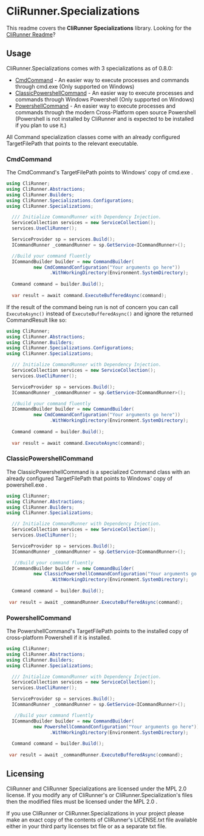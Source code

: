 # CliRunner.Specializations
This readme covers the **CliRunner Specializations** library. Looking for the [CliRunner Readme](https://github.com/alastairlundy/CliRunner/blob/main/README.md)?

## Usage
CliRunner.Specializations comes with 3 specializations as of 0.8.0: 
- [CmdCommand](#cmdcommand) - An easier way to execute processes and commands through cmd.exe (Only supported on Windows)
- [ClassicPowershellCommand](#classicpower-shellcommand) - An easier way to execute processes and commands through Windows Powershell (Only supported on Windows)
- [PowershellCommand](#powershellcommand) - An easier way to execute processes and commands through the modern Cross-Platform open source Powershell (Powershell is not installed by CliRunner and is expected to be installed if you plan to use it.)

All Command specialization classes come with an already configured TargetFilePath that points to the relevant executable.

### CmdCommand
The CmdCommand's TargetFilePath points to Windows' copy of cmd.exe .

```csharp
using CliRunner;
using CliRunner.Abstractions;
using CliRunner.Builders;
using CliRunner.Specializations.Configurations;
using CliRunner.Specializations;

  /// Initialize CommandRunner with Dependency Injection.
  ServiceCollection services = new ServiceCollection();
  services.UseCliRunner();

  ServiceProvider sp = services.Build();
  ICommandRunner _commandRunner = sp.GetService<ICommandRunner>();

  //Build your command fluently
  ICommandBuilder builder = new CommandBuilder(
          new CmdCommandConfiguration("Your arguments go here"))
                .WithWorkingDirectory(Environment.SystemDirectory);
  
  Command command = builder.Build();
  
  var result = await command.ExecuteBufferedAsync(command);
```

If the result of the command being run is not of concern you can call ``ExecuteAsync()`` instead of ``ExecuteBufferedAsync()`` and ignore the returned CommandResult like so:
```csharp
using CliRunner;
using CliRunner.Abstractions;
using CliRunner.Builders;
using CliRunner.Specializations.Configurations;
using CliRunner.Specializations;

  /// Initialize CommandRunner with Dependency Injection.
  ServiceCollection services = new ServiceCollection();
  services.UseCliRunner();

  ServiceProvider sp = services.Build();
  ICommandRunner _commandRunner = sp.GetService<ICommandRunner>();

  //Build your command fluently
  ICommandBuilder builder = new CommandBuilder(
          new CmdCommandConfiguration("Your arguments go here"))
                .WithWorkingDirectory(Environment.SystemDirectory);
  
  Command command = builder.Build();
  
  var result = await command.ExecuteAsync(command);
```

### ClassicPowershellCommand
The ClassicPowershellCommand is a specialized Command class with an already configured TargetFilePath that points to Windows' copy of powershell.exe .

```csharp
using CliRunner;
using CliRunner.Abstractions;
using CliRunner.Builders;
using CliRunner.Specializations;

  /// Initialize CommandRunner with Dependency Injection.
  ServiceCollection services = new ServiceCollection();
  services.UseCliRunner();

  ServiceProvider sp = services.Build();
  ICommandRunner _commandRunner = sp.GetService<ICommandRunner>();

   //Build your command fluently
  ICommandBuilder builder = new CommandBuilder(
          new ClassicPowershellCommandConfiguration("Your arguments go here"))
                .WithWorkingDirectory(Environment.SystemDirectory);
  
  Command command = builder.Build();
  
 var result = await _commandRunner.ExecuteBufferedAsync(command);
```

### PowershellCommand
The PowershellCommand's TargetFilePath points to the installed copy of cross-platform Powershell if it is installed.

```csharp
using CliRunner;
using CliRunner.Abstractions;
using CliRunner.Builders;
using CliRunner.Specializations;

  /// Initialize CommandRunner with Dependency Injection.
  ServiceCollection services = new ServiceCollection();
  services.UseCliRunner();

  ServiceProvider sp = services.Build();
  ICommandRunner _commandRunner = sp.GetService<ICommandRunner>();

   //Build your command fluently
  ICommandBuilder builder = new CommandBuilder(
          new PowershellCommandConfiguration("Your arguments go here"))
                .WithWorkingDirectory(Environment.SystemDirectory);
  
  Command command = builder.Build();
  
 var result = await _commandRunner.ExecuteBufferedAsync(command);
```

## Licensing
CliRunner and CliRunner Specializations are licensed under the MPL 2.0 license. If you modify any of CliRunner's or CliRunner.Specialization's files then the modified files must be licensed under the MPL 2.0 .

If you use CliRunner or CliRunner.Specializations in your project please make an exact copy of the contents of CliRunner's LICENSE.txt file available either in your third party licenses txt file or as a separate txt file.
